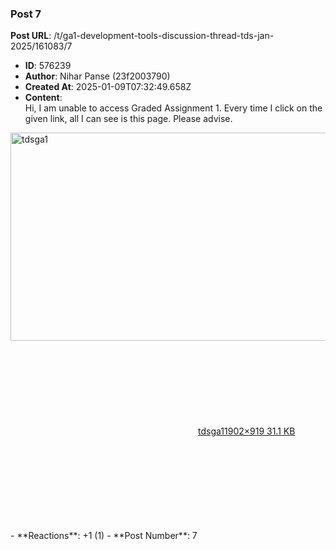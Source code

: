 ### Post 7
**Post URL**: /t/ga1-development-tools-discussion-thread-tds-jan-2025/161083/7
- **ID**: 576239
- **Author**: Nihar Panse (23f2003790)
- **Created At**: 2025-01-09T07:32:49.658Z
- **Content**:  
  Hi, I am unable to access Graded Assignment 1. Every time I click on the given link, all I can see is this page. Please advise.<br>
<div class="lightbox-wrapper"><a class="lightbox" href="https://europe1.discourse-cdn.com/flex013/uploads/iitm/original/3X/7/b/7be5e1eb5ea66bf30d3a3ebb32850f99e077bcb5.png" data-download-href="/uploads/short-url/hG3fup4YovKB5FseOCXLQGyXPXn.png?dl=1" title="tdsga1" rel="noopener nofollow ugc"><img src="https://europe1.discourse-cdn.com/flex013/uploads/iitm/optimized/3X/7/b/7be5e1eb5ea66bf30d3a3ebb32850f99e077bcb5_2_690x333.png" alt="tdsga1" data-base62-sha1="hG3fup4YovKB5FseOCXLQGyXPXn" width="690" height="333" srcset="https://europe1.discourse-cdn.com/flex013/uploads/iitm/optimized/3X/7/b/7be5e1eb5ea66bf30d3a3ebb32850f99e077bcb5_2_690x333.png, https://europe1.discourse-cdn.com/flex013/uploads/iitm/optimized/3X/7/b/7be5e1eb5ea66bf30d3a3ebb32850f99e077bcb5_2_1035x499.png 1.5x, https://europe1.discourse-cdn.com/flex013/uploads/iitm/optimized/3X/7/b/7be5e1eb5ea66bf30d3a3ebb32850f99e077bcb5_2_1380x666.png 2x" data-dominant-color="FDFDFD"><div class="meta"><svg class="fa d-icon d-icon-far-image svg-icon" aria-hidden="true"><use href="#far-image"></use></svg><span class="filename">tdsga1</span><span class="informations">1902×919 31.1 KB</span><svg class="fa d-icon d-icon-discourse-expand svg-icon" aria-hidden="true"><use href="#discourse-expand"></use></svg></div></a></div>
- **Reactions**: +1 (1)
- **Post Number**: 7

